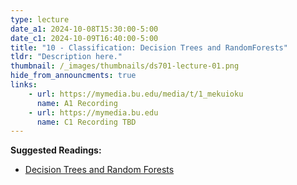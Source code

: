 ```yaml
---
type: lecture
date_a1: 2024-10-08T15:30:00-5:00
date_c1: 2024-10-09T16:40:00-5:00
title: "10 - Classification: Decision Trees and RandomForests"
tldr: "Description here."
thumbnail: /_images/thumbnails/ds701-lecture-01.png
hide_from_announcments: true
links: 
    - url: https://mymedia.bu.edu/media/t/1_mekuioku
      name: A1 Recording
    - url: https://mymedia.bu.edu
      name: C1 Recording TBD
---
```


**Suggested Readings:**
- [Decision Trees and Random Forests](https://tools4ds.github.io/DS701-Course-Notes/14-Classification-I-Decision-Trees.html)

